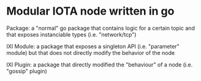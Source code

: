 # Modular IOTA node written in go

Package: a "normal" go package that contains logic for a certain topic and that exposes instanciable types (i.e. "network/tcp")

IXI Module: a package that exposes a singleton API (i.e. "parameter" module) but that does not directly modify the behavior of the node

IXI Plugin: a package that directly modified the "behaviour" of a node (i.e. "gossip" plugin)

